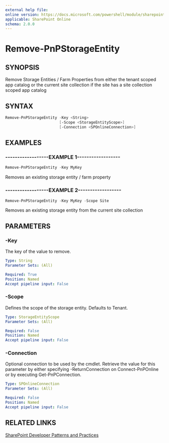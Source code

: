 ```yaml
---
external help file:
online version: https://docs.microsoft.com/powershell/module/sharepoint-pnp/remove-pnpstorageentity
applicable: SharePoint Online
schema: 2.0.0
---
```


# Remove-PnPStorageEntity

## SYNOPSIS
Remove Storage Entities / Farm Properties from either the tenant scoped app catalog or the current site collection if the site has a site collection scoped app catalog

## SYNTAX

```powershell
Remove-PnPStorageEntity -Key <String>
                        [-Scope <StorageEntityScope>]
                        [-Connection <SPOnlineConnection>]
```

## EXAMPLES

### ------------------EXAMPLE 1------------------
```powershell
Remove-PnPStorageEntity -Key MyKey
```

Removes an existing storage entity / farm property

### ------------------EXAMPLE 2------------------
```powershell
Remove-PnPStorageEntity -Key MyKey -Scope Site
```

Removes an existing storage entity from the current site collection

## PARAMETERS

### -Key
The key of the value to remove.

```yaml
Type: String
Parameter Sets: (All)

Required: True
Position: Named
Accept pipeline input: False
```

### -Scope
Defines the scope of the storage entity. Defaults to Tenant.

```yaml
Type: StorageEntityScope
Parameter Sets: (All)

Required: False
Position: Named
Accept pipeline input: False
```

### -Connection
Optional connection to be used by the cmdlet. Retrieve the value for this parameter by either specifying -ReturnConnection on Connect-PnPOnline or by executing Get-PnPConnection.

```yaml
Type: SPOnlineConnection
Parameter Sets: (All)

Required: False
Position: Named
Accept pipeline input: False
```

## RELATED LINKS

[SharePoint Developer Patterns and Practices](https://aka.ms/sppnp)
